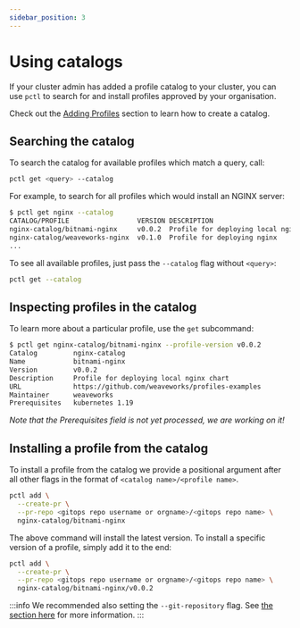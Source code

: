 ```yaml
---
sidebar_position: 3
---
```


# Using catalogs

If your cluster admin has added a profile catalog to your cluster, you can
use `pctl` to search for and install profiles approved by your organisation.

Check out the [Adding Profiles](/docs/catalog-docs/add-profiles) section to learn 
how to create a catalog.

## Searching the catalog

To search the catalog for available profiles which match a query, call:

```bash
pctl get <query> --catalog
```

For example, to search for all profiles which would install an NGINX server:

```bash
$ pctl get nginx --catalog
CATALOG/PROFILE                 VERSION DESCRIPTION
nginx-catalog/bitnami-nginx     v0.0.2  Profile for deploying local nginx chart
nginx-catalog/weaveworks-nginx  v0.1.0  Profile for deploying nginx
...
```

To see all available profiles, just pass the `--catalog` flag without `<query>`:

```bash
pctl get --catalog
```

## Inspecting profiles in the catalog

To learn more about a particular profile, use the `get` subcommand:

```bash
$ pctl get nginx-catalog/bitnami-nginx --profile-version v0.0.2
Catalog         nginx-catalog
Name            bitnami-nginx
Version         v0.0.2
Description     Profile for deploying local nginx chart
URL             https://github.com/weaveworks/profiles-examples
Maintainer      weaveworks
Prerequisites   kubernetes 1.19
```

_Note that the Prerequisites field is not yet processed, we are working on it!_

## Installing a profile from the catalog

To install a profile from the catalog we provide a positional argument after all other flags
in the format of `<catalog name>/<profile name>`.

```bash
pctl add \
  --create-pr \
  --pr-repo <gitops repo username or orgname>/<gitops repo name> \
  nginx-catalog/bitnami-nginx
```

The above command will install the latest version.
To install a specific version of a profile, simply add it to the end:

```bash
pctl add \
  --create-pr \
  --pr-repo <gitops repo username or orgname>/<gitops repo name> \
  nginx-catalog/bitnami-nginx/v0.0.2
```

:::info
We recommended also setting the `--git-repository` flag. See [the section here](/docs/installer-docs/installing-via-gitops#the-git-repository-flag)
for more information.
:::
